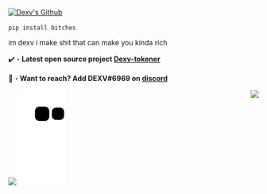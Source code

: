<a href="https://www.youtube.com/watch?v=zL19uMsnpSU&t=1402s&ab_channel=cameronbarnett" target="_blank"> <img src="https://i.pinimg.com/originals/2e/d2/03/2ed2035c5dee36030df9c86d7d611c24.jpg" alt="Dexv's Github"/></a>


```sh-session
pip install bitches
```

im dexv i make shit that can make you kinda rich 

✔️・**Latest open source project [Dexv-tokener](https://github.com/DXVVAY/dexv-tokener/tree/main)**

📩・**Want to reach? Add DEXV#6969 on [discord](https://www.youtube.com/watch?v=zL19uMsnpSU&t=1402s&ab_channel=cameronbarnett)**

</a><img align="right" src="https://github-readme-stats.vercel.app/api/top-langs?username=DXVVAY&count_private=true&hide=procfile,css&theme=dark"/> </p>

<a href="https://www.youtube.com/watch?v=zL19uMsnpSU&t=1402s&ab_channel=cameronbarnett" target="_blank"> <img src="https://media.discordapp.net/attachments/690273779347226625/1005187109495259187/dexv_banner.png"/></a>
<a href="https://www.youtube.com/watch?v=zL19uMsnpSU&t=1402s&ab_channel=cameronbarnett" target="_blank"><img src="https://raw.githubusercontent.com/ghosharnab00/ghosharnab00/output/github-contribution-grid-snake.svg" alt="sneke"></a>


